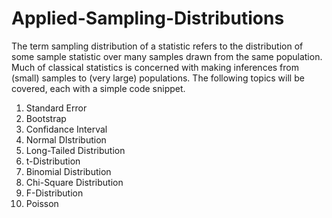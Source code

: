 # Applied-Sampling-Distributions
The term sampling distribution of a statistic refers to the distribution of some sample statistic over many samples drawn from the same population. Much of classical statistics is concerned with making inferences from (small) samples to (very large) populations. The following topics will be covered, each with a simple code snippet.
1. Standard Error
2. Bootstrap
3. Confidance Interval
4. Normal DIstribution
5. Long-Tailed Distribution
6. t-Distribution
7. Binomial Distribution
8. Chi-Square Distribution
9. F-Distribution
10. Poisson
